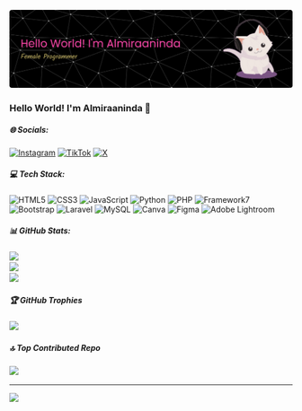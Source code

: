 <!-- ## Hello World! I'm Almiraaninda 👋 -->

![Almiraaninda](img/github-header-banner.png)

<!-- - 🔭 I’m currently working on **@wpucourse**
- 🌱 I’m currently learning [**Laravel**](https://laravel.com) Framework
- 🌷🌷🌷🌷

##### Skills
[![My Skills](https://skillicons.dev/icons?i=html,css,php,mysql,laravel,java,nodejs,figma&theme=light&perline=4)](https://skillicons.dev)


<img src="https://img.shields.io/badge/HTML5-E34F26?style=for-the-badge&logo=html5&logoColor=white" />
<img src="https://img.shields.io/badge/CSS3-1572B6?style=for-the-badge&logo=css3&logoColor=white" />
<img src="https://img.shields.io/badge/JavaScript-323330?style=for-the-badge&logo=javascript&logoColor=F7DF1E" />
<img src="https://img.shields.io/badge/PHP-777BB4?style=for-the-badge&logo=php&logoColor=white" />
<img src="https://img.shields.io/badge/Laravel-FF2D20?style=for-the-badge&logo=laravel&logoColor=white" />
<img src="https://img.shields.io/badge/Laragon-0E83CD?style=for-the-badge&logo=Laragon&logoColor=white" />
<img src="https://img.shields.io/badge/Figma-F24E1E?style=for-the-badge&logo=figma&logoColor=white" />
<img src="https://img.shields.io/badge/Canva-%2300C4CC.svg?&style=for-the-badge&logo=Canva&logoColor=white" />
<img src="https://img.shields.io/badge/MySQL-005C84?style=for-the-badge&logo=mysql&logoColor=white" />


##### Connect with Me
![https://instagram.com/almiraanindaa](https://img.shields.io/badge/Instagram-E4405F?style=for-the-badge&logo=instagram&logoColor=white) <img src="https://img.shields.io/badge/Pinterest-%23E60023.svg?&style=for-the-badge&logo=Pinterest&logoColor=white" /> <img src="https://img.shields.io/badge/Threads-000000?style=for-the-badge&logo=Threads&logoColor=white" /> ![https://www.tiktok.com/@almiraanindaa?_t=ZS-90lEM33btCS&_r=1](https://img.shields.io/badge/TikTok-000000?style=for-the-badge&logo=tiktok&logoColor=white) <img src="https://img.shields.io/badge/X-000000?style=for-the-badge&logo=x&logoColor=white" />


##### My GitHub Stats

![Almiraanindaa's GitHub stats](https://github-readme-stats.vercel.app/api?username=Almiraaninda&show_icons=true&theme=radical) -->


### Hello World! I'm Almiraaninda 👋


##### 🌐 Socials:

[![Instagram](https://img.shields.io/badge/Instagram-%23E4405F.svg?logo=Instagram&logoColor=white)](https://instagram.com/almiraanindaa) [![TikTok](https://img.shields.io/badge/TikTok-%23000000.svg?logo=TikTok&logoColor=white)](https://tiktok.com/@@almiraanindaa) [![X](https://img.shields.io/badge/X-black.svg?logo=X&logoColor=white)](https://x.com/almira) 

##### 💻 Tech Stack:

![HTML5](https://img.shields.io/badge/html5-%23E34F26.svg?style=for-the-badge&logo=html5&logoColor=white) ![CSS3](https://img.shields.io/badge/css3-%231572B6.svg?style=for-the-badge&logo=css3&logoColor=white) ![JavaScript](https://img.shields.io/badge/javascript-%23323330.svg?style=for-the-badge&logo=javascript&logoColor=%23F7DF1E) ![Python](https://img.shields.io/badge/python-3670A0?style=for-the-badge&logo=python&logoColor=ffdd54) ![PHP](https://img.shields.io/badge/php-%23777BB4.svg?style=for-the-badge&logo=php&logoColor=white) ![Framework7](https://img.shields.io/badge/framework7-%23EE350F.svg?style=for-the-badge&logo=framework7&logoColor=white) ![Bootstrap](https://img.shields.io/badge/bootstrap-%238511FA.svg?style=for-the-badge&logo=bootstrap&logoColor=white) ![Laravel](https://img.shields.io/badge/laravel-%23FF2D20.svg?style=for-the-badge&logo=laravel&logoColor=white) ![MySQL](https://img.shields.io/badge/mysql-4479A1.svg?style=for-the-badge&logo=mysql&logoColor=white) ![Canva](https://img.shields.io/badge/Canva-%2300C4CC.svg?style=for-the-badge&logo=Canva&logoColor=white) ![Figma](https://img.shields.io/badge/figma-%23F24E1E.svg?style=for-the-badge&logo=figma&logoColor=white) ![Adobe Lightroom](https://img.shields.io/badge/Adobe%20Lightroom-31A8FF.svg?style=for-the-badge&logo=Adobe%20Lightroom&logoColor=white)

##### 📊 GitHub Stats:

![](https://github-readme-stats.vercel.app/api?username=Almiraaninda&theme=radical&hide_border=false&include_all_commits=false&count_private=false)<br/>
![](https://nirzak-streak-stats.vercel.app/?user=Almiraaninda&theme=radical&hide_border=false)<br/>
![](https://github-readme-stats.vercel.app/api/top-langs/?username=Almiraaninda&theme=radical&hide_border=false&include_all_commits=false&count_private=false&layout=compact)

##### 🏆 GitHub Trophies

![](https://github-profile-trophy.vercel.app/?username=Almiraaninda&theme=radical&no-frame=false&no-bg=true&margin-w=4)

##### 🔝 Top Contributed Repo

![](https://github-contributor-stats.vercel.app/api?username=Almiraaninda&limit=5&theme=dark&combine_all_yearly_contributions=true)

---
[![](https://visitcount.itsvg.in/api?id=Almiraaninda&icon=0&color=0)](https://visitcount.itsvg.in)

<!-- Proudly created with GPRM ( https://gprm.itsvg.in ) -->